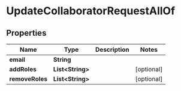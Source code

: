 

# UpdateCollaboratorRequestAllOf


## Properties

Name | Type | Description | Notes
------------ | ------------- | ------------- | -------------
**email** | **String** |  | 
**addRoles** | **List&lt;String&gt;** |  |  [optional]
**removeRoles** | **List&lt;String&gt;** |  |  [optional]



